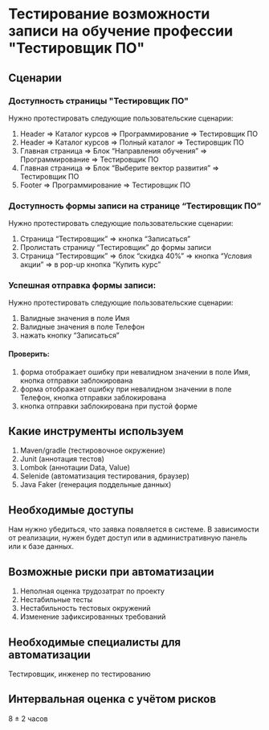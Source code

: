 # Тестирование возможности записи на обучение профессии "Тестировщик ПО"


## Сценарии


### Доступность страницы "Тестировщик ПО"

Нужно протестировать следующие пользовательские сценарии:



1. Header => Каталог курсов => Программирование => Тестировщик ПО
2. Header => Каталог курсов => Полный каталог => Тестировщик ПО
3. Главная страница => Блок “Направления обучения” => Программирование => Тестировщик ПО
4. Главная страница => Блок “Выберите вектор развития” => Тестировщик ПО
5. Footer => Программирование => Тестировщик ПО


### Доступность формы записи на странице “Тестировщик  ПО”

Нужно протестировать следующие пользовательские сценарии:



1. Страница “Тестировщик” => кнопка “Записаться”
2. Пролистать страницу “Тестировщик” до формы записи
3. Страница “Тестировщик” => блок “скидка 40%” => кнопка “Условия акции” => в pop-up кнопка “Купить курс”


### Успешная отправка формы записи:

Нужно протестировать следующие пользовательские сценарии:



1. Валидные значения в поле Имя
2. Валидные значения в поле Телефон
3. нажать кнопку “Записаться”


#### Проверить:


1. форма отображает ошибку при невалидном значении в поле Имя, кнопка отправки заблокирована
2. форма отображает ошибку при невалидном значении в поле Телефон, кнопка отправки заблокирована
3. кнопка отправки заблокирована при пустой форме

## Какие инструменты используем


1. Maven/gradle (тестировочное окружение)
2. Junit (аннотация тестов)
3. Lombok (аннотации Data, Value)
4. Selenide (автоматизация тестирования, браузер)
5. Java Faker (генерация поддельные данных)

## Необходимые доступы


Нам нужно убедиться, что заявка появляется в системе. В зависимости от реализации, нужен будет доступ или в административную панель или к базе данных.

## Возможные риски при автоматизации



1. Неполная оценка трудозатрат по проекту
2. Нестабильные тесты
3. Нестабильность тестовых окружений
4. Изменение зафиксированных требований

## Необходимые специалисты для автоматизации

Тестировщик, инженер по тестированию

## Интервальная оценка с учётом рисков

8 ± 2 часов
